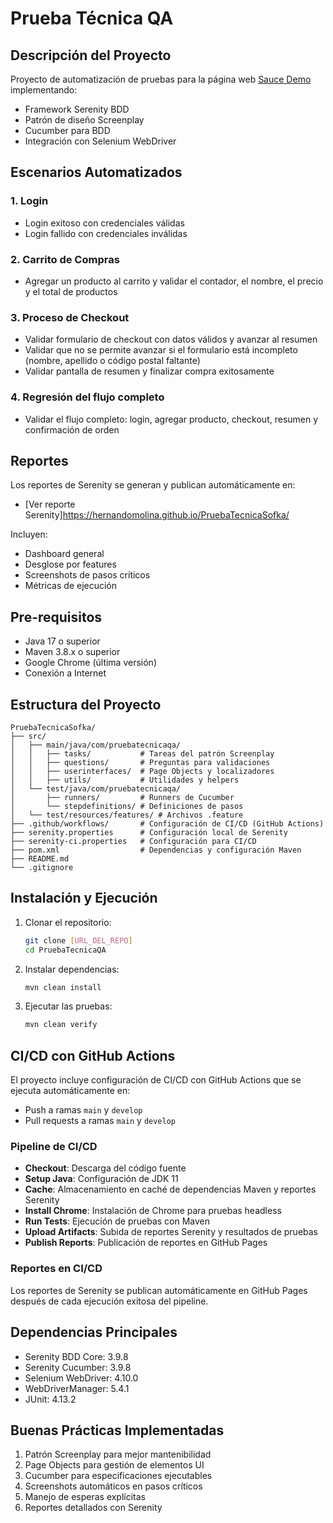 # Prueba Técnica QA

## Descripción del Proyecto
Proyecto de automatización de pruebas para la página web [Sauce Demo](https://www.saucedemo.com/) implementando:
- Framework Serenity BDD
- Patrón de diseño Screenplay
- Cucumber para BDD
- Integración con Selenium WebDriver

## Escenarios Automatizados
### 1. Login
- Login exitoso con credenciales válidas
- Login fallido con credenciales inválidas

### 2. Carrito de Compras
- Agregar un producto al carrito y validar el contador, el nombre, el precio y el total de productos

### 3. Proceso de Checkout
- Validar formulario de checkout con datos válidos y avanzar al resumen
- Validar que no se permite avanzar si el formulario está incompleto (nombre, apellido o código postal faltante)
- Validar pantalla de resumen y finalizar compra exitosamente

### 4. Regresión del flujo completo
- Validar el flujo completo: login, agregar producto, checkout, resumen y confirmación de orden

## Reportes
Los reportes de Serenity se generan y publican automáticamente en:
- [Ver reporte Serenity]https://hernandomolina.github.io/PruebaTecnicaSofka/

Incluyen:
- Dashboard general
- Desglose por features
- Screenshots de pasos críticos
- Métricas de ejecución

## Pre-requisitos
- Java 17 o superior
- Maven 3.8.x o superior
- Google Chrome (última versión)
- Conexión a Internet

## Estructura del Proyecto
```
PruebaTecnicaSofka/
├── src/
│   ├── main/java/com/pruebatecnicaqa/
│   │   ├── tasks/           # Tareas del patrón Screenplay
│   │   ├── questions/       # Preguntas para validaciones
│   │   ├── userinterfaces/  # Page Objects y localizadores
│   │   ├── utils/           # Utilidades y helpers
│   └── test/java/com/pruebatecnicaqa/
│       ├── runners/         # Runners de Cucumber
│       └── stepdefinitions/ # Definiciones de pasos
│   └── test/resources/features/ # Archivos .feature
├── .github/workflows/       # Configuración de CI/CD (GitHub Actions)
├── serenity.properties      # Configuración local de Serenity
├── serenity-ci.properties   # Configuración para CI/CD
├── pom.xml                  # Dependencias y configuración Maven
├── README.md
└── .gitignore
```

## Instalación y Ejecución
1. Clonar el repositorio:
   ```bash
   git clone [URL_DEL_REPO]
   cd PruebaTecnicaQA
   ```

2. Instalar dependencias:
   ```bash
   mvn clean install
   ```

3. Ejecutar las pruebas:
   ```bash
   mvn clean verify
   ```

## CI/CD con GitHub Actions
El proyecto incluye configuración de CI/CD con GitHub Actions que se ejecuta automáticamente en:
- Push a ramas `main` y `develop`
- Pull requests a ramas `main` y `develop`

### Pipeline de CI/CD
- **Checkout**: Descarga del código fuente
- **Setup Java**: Configuración de JDK 11
- **Cache**: Almacenamiento en caché de dependencias Maven y reportes Serenity
- **Install Chrome**: Instalación de Chrome para pruebas headless
- **Run Tests**: Ejecución de pruebas con Maven
- **Upload Artifacts**: Subida de reportes Serenity y resultados de pruebas
- **Publish Reports**: Publicación de reportes en GitHub Pages

### Reportes en CI/CD
Los reportes de Serenity se publican automáticamente en GitHub Pages después de cada ejecución exitosa del pipeline.

## Dependencias Principales
- Serenity BDD Core: 3.9.8
- Serenity Cucumber: 3.9.8
- Selenium WebDriver: 4.10.0
- WebDriverManager: 5.4.1
- JUnit: 4.13.2

## Buenas Prácticas Implementadas
1. Patrón Screenplay para mejor mantenibilidad
2. Page Objects para gestión de elementos UI
3. Cucumber para especificaciones ejecutables
4. Screenshots automáticos en pasos críticos
5. Manejo de esperas explícitas
6. Reportes detallados con Serenity
